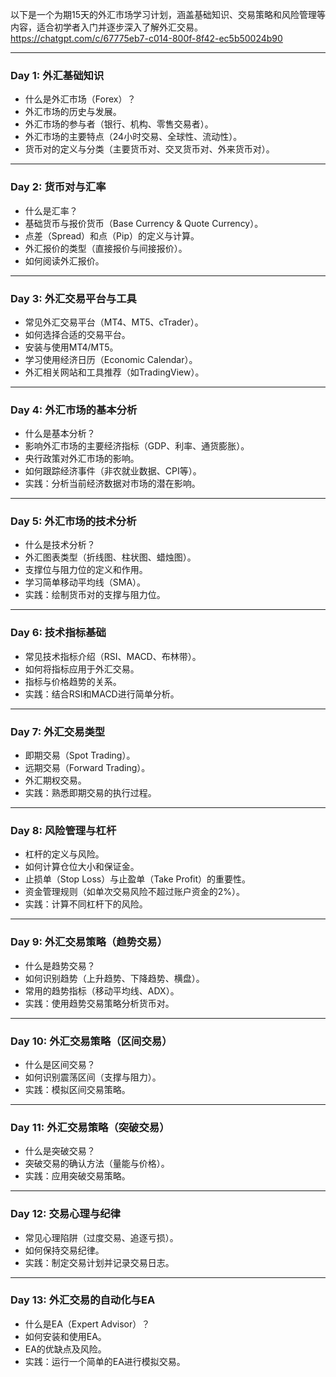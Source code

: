 以下是一个为期15天的外汇市场学习计划，涵盖基础知识、交易策略和风险管理等内容，适合初学者入门并逐步深入了解外汇交易。
https://chatgpt.com/c/67775eb7-c014-800f-8f42-ec5b50024b90

---

### **Day 1: 外汇基础知识**
- 什么是外汇市场（Forex）？
- 外汇市场的历史与发展。
- 外汇市场的参与者（银行、机构、零售交易者）。
- 外汇市场的主要特点（24小时交易、全球性、流动性）。
- 货币对的定义与分类（主要货币对、交叉货币对、外来货币对）。

---

### **Day 2: 货币对与汇率**
- 什么是汇率？
- 基础货币与报价货币（Base Currency & Quote Currency）。
- 点差（Spread）和点（Pip）的定义与计算。
- 外汇报价的类型（直接报价与间接报价）。
- 如何阅读外汇报价。

---

### **Day 3: 外汇交易平台与工具**
- 常见外汇交易平台（MT4、MT5、cTrader）。
- 如何选择合适的交易平台。
- 安装与使用MT4/MT5。
- 学习使用经济日历（Economic Calendar）。
- 外汇相关网站和工具推荐（如TradingView）。

---

### **Day 4: 外汇市场的基本分析**
- 什么是基本分析？
- 影响外汇市场的主要经济指标（GDP、利率、通货膨胀）。
- 央行政策对外汇市场的影响。
- 如何跟踪经济事件（非农就业数据、CPI等）。
- 实践：分析当前经济数据对市场的潜在影响。

---

### **Day 5: 外汇市场的技术分析**
- 什么是技术分析？
- 外汇图表类型（折线图、柱状图、蜡烛图）。
- 支撑位与阻力位的定义和作用。
- 学习简单移动平均线（SMA）。
- 实践：绘制货币对的支撑与阻力位。

---

### **Day 6: 技术指标基础**
- 常见技术指标介绍（RSI、MACD、布林带）。
- 如何将指标应用于外汇交易。
- 指标与价格趋势的关系。
- 实践：结合RSI和MACD进行简单分析。

---

### **Day 7: 外汇交易类型**
- 即期交易（Spot Trading）。
- 远期交易（Forward Trading）。
- 外汇期权交易。
- 实践：熟悉即期交易的执行过程。

---

### **Day 8: 风险管理与杠杆**
- 杠杆的定义与风险。
- 如何计算仓位大小和保证金。
- 止损单（Stop Loss）与止盈单（Take Profit）的重要性。
- 资金管理规则（如单次交易风险不超过账户资金的2%）。
- 实践：计算不同杠杆下的风险。

---

### **Day 9: 外汇交易策略（趋势交易）**
- 什么是趋势交易？
- 如何识别趋势（上升趋势、下降趋势、横盘）。
- 常用的趋势指标（移动平均线、ADX）。
- 实践：使用趋势交易策略分析货币对。

---

### **Day 10: 外汇交易策略（区间交易）**
- 什么是区间交易？
- 如何识别震荡区间（支撑与阻力）。
- 实践：模拟区间交易策略。

---

### **Day 11: 外汇交易策略（突破交易）**
- 什么是突破交易？
- 突破交易的确认方法（量能与价格）。
- 实践：应用突破交易策略。

---

### **Day 12: 交易心理与纪律**
- 常见心理陷阱（过度交易、追逐亏损）。
- 如何保持交易纪律。
- 实践：制定交易计划并记录交易日志。

---

### **Day 13: 外汇交易的自动化与EA**
- 什么是EA（Expert Advisor）？
- 如何安装和使用EA。
- EA的优缺点及风险。
- 实践：运行一个简单的EA进行模拟交易。